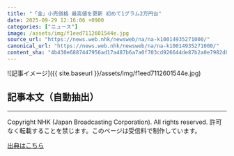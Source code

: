```yaml
---
title: "「金」小売価格 最高値を更新 初めて1グラム2万円台"
date: 2025-09-29 12:16:06 +0900
categories: ["ニュース"]
image: /assets/img/f1eed7112601544e.jpg
source_url: "https://news.web.nhk/newsweb/na/na-k10014935271000/"
canonical_url: "https://news.web.nhk/newsweb/na/na-k10014935271000/"
content_sha: "4b430e6887447956ad17a487b6a7a0f703cd926644de87b2a0e7982d86f33db9"
---
```


![記事イメージ]({{ site.baseurl }}/assets/img/f1eed7112601544e.jpg)

## 記事本文（自動抽出）
<div><div class="_13tndsj2"><nav aria-label="フッターサイトナビゲーション" class="_13tndsj4"></nav><hr class="esl7kn2s esl7kn1l esl7kn1n _14xli2ae"><p class="esl7kn2s esl7kn1m esl7kn1o _1yvk0f68 _1lugom81">Copyright NHK (Japan Broadcasting Corporation). All rights reserved. 許可なく転載することを禁じます。このページは受信料で制作しています。</p></div></div>

[出典はこちら](https://news.web.nhk/newsweb/na/na-k10014935271000/)
